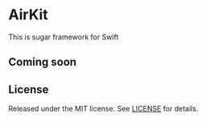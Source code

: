 #  AirKit
This is sugar framework for Swift

## Coming soon

## License
Released under the MIT license. See [LICENSE](LICENSE) for details.
